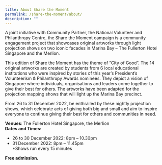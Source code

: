 ```yaml
---
title: About Share the Moment
permalink: /share-the-moment/about/
description: ""
---
```

A joint initiative with Community Partner, the National Volunteer and Philanthropy Centre, the Share the Moment campaign is a community engagement project that showcases original artworks through light projection shows on two iconic facades in Marina Bay – The Fullerton Hotel Singapore and the Merlion. 

This edition of Share the Moment has the theme of “City of Good”. The 14 original artworks
are created by students from 6 local educational institutions who were inspired by stories of this year’s President’s Volunteerism & Philanthropy Awards nominees. They depict a vision of
Singapore where individuals, organisations and leaders come together to give their best for
others. The artworks have been adapted for the projection mapping shows that will light up the Marina Bay precinct. 

From 26 to 31 December 2022, be enthralled by these nightly projection shows, which celebrate acts of giving both big and small and aim to inspire everyone to continue giving
their best for others and communities in need.

**Venues**: The Fullerton Hotel Singapore, the Merlion <br>
**Dates and Times:**
- 26 to 30 December 2022: 8pm – 10.30pm
- 31 December 2022: 8pm – 11.45pm <br>
*Shows run every 15 minutes <br>
<p>
	<b>Free admission.</b></p>